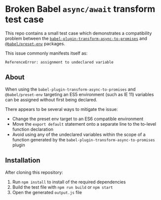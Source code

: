 # Broken Babel `async/await` transform test case

This repo contains a small test case which demonstrates a compatibility problem between the [`babel-plugin-transform-async-to-promises`](https://github.com/rpetrich/babel-plugin-transform-async-to-promises) and [`@babel/preset-env`](https://babeljs.io/docs/en/babel-preset-env) packages.

This issue commonly manifests itself as:

```
ReferenceError: assignment to undeclared variable
```

## About

When using the `babel-plugin-transform-async-to-promises` and `@babel/preset-env` targeting an ES5 environment (such as IE 11) variables can be assigned without first being declared.

There appears to be several ways to mitigate the issue:

- Change the preset env target to an ES6 compatible environment
- Move the `export default` statement onto a separate line to the to-level function declaration
- Avoid using any of the undeclared variables within the scope of a function generated by the `babel-plugin-transform-async-to-promises` plugin

## Installation

After cloning this repository:

1. Run `npm install` to install of the required dependencies
2. Build the test file with `npm run build` or `npm start`
3. Open the generated `output.js` file
